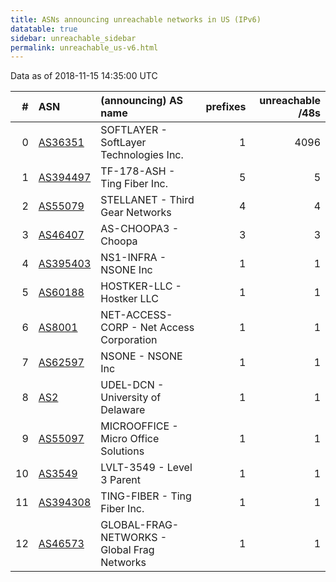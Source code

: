```yaml
---
title: ASNs announcing unreachable networks in US (IPv6)
datatable: true
sidebar: unreachable_sidebar
permalink: unreachable_us-v6.html
---
```


Data as of 2018-11-15 14:35:00 UTC


<div class="datatable-begin"></div>

|   # | ASN                                      | (announcing) AS name                        |   prefixes |   unreachable /48s |
|----:|:-----------------------------------------|:--------------------------------------------|-----------:|-------------------:|
|   0 | [AS36351](unreachable_AS36351-v6.html)   | SOFTLAYER - SoftLayer Technologies Inc.     |          1 |               4096 |
|   1 | [AS394497](unreachable_AS394497-v6.html) | TF-178-ASH - Ting Fiber Inc.                |          5 |                  5 |
|   2 | [AS55079](unreachable_AS55079-v6.html)   | STELLANET - Third Gear Networks             |          4 |                  4 |
|   3 | [AS46407](unreachable_AS46407-v6.html)   | AS-CHOOPA3 - Choopa                         |          3 |                  3 |
|   4 | [AS395403](unreachable_AS395403-v6.html) | NS1-INFRA - NSONE Inc                       |          1 |                  1 |
|   5 | [AS60188](unreachable_AS60188-v6.html)   | HOSTKER-LLC - Hostker LLC                   |          1 |                  1 |
|   6 | [AS8001](unreachable_AS8001-v6.html)     | NET-ACCESS-CORP - Net Access Corporation    |          1 |                  1 |
|   7 | [AS62597](unreachable_AS62597-v6.html)   | NSONE - NSONE Inc                           |          1 |                  1 |
|   8 | [AS2](unreachable_AS2-v6.html)           | UDEL-DCN - University of Delaware           |          1 |                  1 |
|   9 | [AS55097](unreachable_AS55097-v6.html)   | MICROOFFICE - Micro Office Solutions        |          1 |                  1 |
|  10 | [AS3549](unreachable_AS3549-v6.html)     | LVLT-3549 - Level 3 Parent                  |          1 |                  1 |
|  11 | [AS394308](unreachable_AS394308-v6.html) | TING-FIBER - Ting Fiber Inc.                |          1 |                  1 |
|  12 | [AS46573](unreachable_AS46573-v6.html)   | GLOBAL-FRAG-NETWORKS - Global Frag Networks |          1 |                  1 |

<div class="datatable-end"></div>